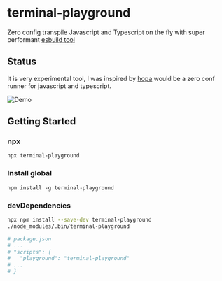 # terminal-playground

Zero config transpile Javascript and Typescript on the fly with super performant [esbuild tool](https://github.com/evanw/esbuild)

## Status

It is very experimental tool, I was inspired by [hopa](https://github.com/krasimir/hopa) would be a zero conf runner for javascript and typescript.

![Demo](https://raw.githubusercontent.com/davidnussio/terminal-playground/master/images/terminal-playground.gif)

## Getting Started

### npx

`npx terminal-playground`

### Install global

`npm install -g terminal-playground`

### devDependencies

```sh
npx npm install --save-dev terminal-playground
./node_modules/.bin/terminal-playground

# package.json
# ...
# "scripts": {
#   "playground": "terminal-playground"
# ...
# }
```
